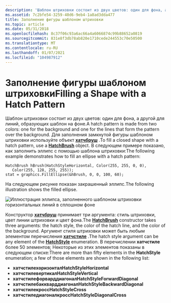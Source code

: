 ```yaml
---
description: 'Шаблон штриховки состоит из двух цветов: один для фона, а другой для линий, образующих шаблон на фоне.'
ms.assetid: 7c2bfe54-3259-40d6-9eb4-1a8ad3dda477
title: Заполнение фигуры шаблоном штриховки
ms.topic: article
ms.date: 05/31/2018
ms.openlocfilehash: 8c37f06c93a6ac66a4a6066874c99b88652a0819
ms.sourcegitcommit: 831e8f3db78ab820e1710cede244553c70e50500
ms.translationtype: MT
ms.contentlocale: ru-RU
ms.lasthandoff: 01/07/2021
ms.locfileid: "104987912"
---
```

# <a name="filling-a-shape-with-a-hatch-pattern"></a><span data-ttu-id="5f0c1-103">Заполнение фигуры шаблоном штриховки</span><span class="sxs-lookup"><span data-stu-id="5f0c1-103">Filling a Shape with a Hatch Pattern</span></span>

<span data-ttu-id="5f0c1-104">Шаблон штриховки состоит из двух цветов: один для фона, а другой для линий, образующих шаблон на фоне.</span><span class="sxs-lookup"><span data-stu-id="5f0c1-104">A hatch pattern is made from two colors: one for the background and one for the lines that form the pattern over the background.</span></span> <span data-ttu-id="5f0c1-105">Для заполнения замкнутой фигуры шаблоном штриховки используйте объект [**хатчбруш**](/windows/desktop/api/gdiplusbrush/nl-gdiplusbrush-hatchbrush) .</span><span class="sxs-lookup"><span data-stu-id="5f0c1-105">To fill a closed shape with a hatch pattern, use a [**HatchBrush**](/windows/desktop/api/gdiplusbrush/nl-gdiplusbrush-hatchbrush) object.</span></span> <span data-ttu-id="5f0c1-106">В следующем примере показано, как заполнить эллипс с помощью шаблона штриховки:</span><span class="sxs-lookup"><span data-stu-id="5f0c1-106">The following example demonstrates how to fill an ellipse with a hatch pattern:</span></span>


```
HatchBrush hBrush(HatchStyleHorizontal, Color(255, 255, 0, 0),
   Color(255, 128, 255, 255));
stat = graphics.FillEllipse(&hBrush, 0, 0, 100, 60);
```



<span data-ttu-id="5f0c1-107">На следующем рисунке показан закрашенный эллипс.</span><span class="sxs-lookup"><span data-stu-id="5f0c1-107">The following illustration shows the filled ellipse.</span></span>

![Иллюстрация эллипса, заполненного шаблоном штриховки горизонтальных линий в сплошном фоне](images/hatch1.png)

<span data-ttu-id="5f0c1-109">Конструктор [**хатчбруш**](/windows/desktop/api/gdiplusbrush/nl-gdiplusbrush-hatchbrush) принимает три аргумента: стиль штриховки, цвет линии штриховки и цвет фона.</span><span class="sxs-lookup"><span data-stu-id="5f0c1-109">The [**HatchBrush**](/windows/desktop/api/gdiplusbrush/nl-gdiplusbrush-hatchbrush) constructor takes three arguments: the hatch style, the color of the hatch line, and the color of the background.</span></span> <span data-ttu-id="5f0c1-110">Аргумент стиля штриховки может быть любым элементом перечисления [**хатчстиле**](/windows/desktop/api/Gdiplusenums/ne-gdiplusenums-hatchstyle) .</span><span class="sxs-lookup"><span data-stu-id="5f0c1-110">The hatch style argument can be any element of the [**HatchStyle**](/windows/desktop/api/Gdiplusenums/ne-gdiplusenums-hatchstyle) enumeration.</span></span> <span data-ttu-id="5f0c1-111">В перечислении **хатчстиле** более 50 элементов; Некоторые из этих элементов показаны в следующем списке:</span><span class="sxs-lookup"><span data-stu-id="5f0c1-111">There are more than fifty elements in the **HatchStyle** enumeration; a few of those elements are shown in the following list:</span></span>

-   <span data-ttu-id="5f0c1-112">**хатчстилехоризонтал**</span><span class="sxs-lookup"><span data-stu-id="5f0c1-112">**HatchStyleHorizontal**</span></span>
-   <span data-ttu-id="5f0c1-113">**хатчстилевертикал**</span><span class="sxs-lookup"><span data-stu-id="5f0c1-113">**HatchStyleVertical**</span></span>
-   <span data-ttu-id="5f0c1-114">**хатчстилефорварддиагонал**</span><span class="sxs-lookup"><span data-stu-id="5f0c1-114">**HatchStyleForwardDiagonal**</span></span>
-   <span data-ttu-id="5f0c1-115">**хатчстилебаккварддиагонал**</span><span class="sxs-lookup"><span data-stu-id="5f0c1-115">**HatchStyleBackwardDiagonal**</span></span>
-   <span data-ttu-id="5f0c1-116">**хатчстилекросс**</span><span class="sxs-lookup"><span data-stu-id="5f0c1-116">**HatchStyleCross**</span></span>
-   <span data-ttu-id="5f0c1-117">**хатчстиледиагоналкросс**</span><span class="sxs-lookup"><span data-stu-id="5f0c1-117">**HatchStyleDiagonalCross**</span></span>

 

 



